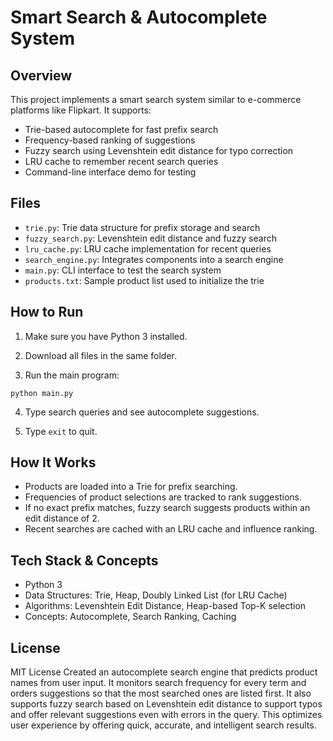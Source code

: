 # Smart Search & Autocomplete System

## Overview
This project implements a smart search system similar to e-commerce platforms like Flipkart. It supports:

- Trie-based autocomplete for fast prefix search
- Frequency-based ranking of suggestions
- Fuzzy search using Levenshtein edit distance for typo correction
- LRU cache to remember recent search queries
- Command-line interface demo for testing

## Files
- `trie.py`: Trie data structure for prefix storage and search
- `fuzzy_search.py`: Levenshtein edit distance and fuzzy search
- `lru_cache.py`: LRU cache implementation for recent queries
- `search_engine.py`: Integrates components into a search engine
- `main.py`: CLI interface to test the search system
- `products.txt`: Sample product list used to initialize the trie

## How to Run

1. Make sure you have Python 3 installed.

2. Download all files in the same folder.

3. Run the main program:
```
python main.py
```

4. Type search queries and see autocomplete suggestions.

5. Type `exit` to quit.

## How It Works

- Products are loaded into a Trie for prefix searching.
- Frequencies of product selections are tracked to rank suggestions.
- If no exact prefix matches, fuzzy search suggests products within an edit distance of 2.
- Recent searches are cached with an LRU cache and influence ranking.

## Tech Stack & Concepts
- Python 3
- Data Structures: Trie, Heap, Doubly Linked List (for LRU Cache)
- Algorithms: Levenshtein Edit Distance, Heap-based Top-K selection
- Concepts: Autocomplete, Search Ranking, Caching

## License
MIT License
Created an autocomplete search engine that predicts product names from user input. It monitors search frequency for every term and orders suggestions so that the most searched ones are listed first. It also supports fuzzy search based on Levenshtein edit distance to support typos and offer relevant suggestions even with errors in the query. This optimizes user experience by offering quick, accurate, and intelligent search results.